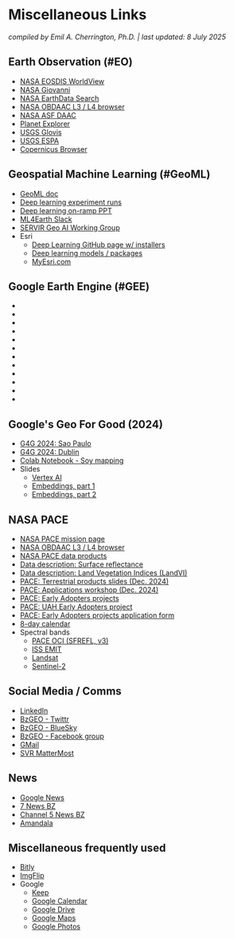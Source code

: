 # Miscellaneous Links

*compiled by Emil A. Cherrington, Ph.D. | last updated: 8 July 2025*

## Earth Observation (#EO)

* [NASA EOSDIS WorldView](https://worldview.earthdata.nasa.gov/)
* [NASA Giovanni](https://giovanni.gsfc.nasa.gov/giovanni/)
* [NASA EarthData Search](https://search.earthdata.nasa.gov/search)
* [NASA  OBDAAC L3 / L4 browser](https://oceandata.sci.gsfc.nasa.gov/l3/)
* [NASA ASF DAAC](https://search.asf.alaska.edu/#/)
* [Planet Explorer](https://www.planet.com/explorer/)
* [USGS Glovis](https://glovis.usgs.gov/app)
* [USGS ESPA](https://espa.cr.usgs.gov/)
* [Copernicus Browser](https://browser.dataspace.copernicus.eu/)
  
## Geospatial Machine Learning (#GeoML)
* [GeoML doc](https://bit.ly/geoml)
* [Deep learning experiment runs](https://bit.ly/geoml_mod_comp)
* [Deep learning on-ramp PPT](https://docs.google.com/presentation/d/1e9h_LQrSyL5oriFHUMxsVyWulQ1ReO1S/edit#slide=id.p1)
* [ML4Earth Slack](https://ml4earthworkspace.slack.com/team)
* [SERVIR Geo AI Working Group](https://sites.google.com/uah.edu/geo-ai-working-group/home)
* Esri
  * [Deep Learning GitHub page w/ installers](https://github.com/Esri/deep-learning-frameworks?tab=readme-ov-file)
  * [Deep learning models / packages](https://livingatlas.arcgis.com/en/browse/#d=1&type=tool&itemTypes=Deep+Learning+Package)
  * [MyEsri.com](https://my.esri.com/)

## Google Earth Engine (#GEE)
* []()
* []()
* []()
* []()
* []()
* []()
* []()
* []()
* []()
* []()
* []()
* []()

## Google's Geo For Good (2024)
* [G4G 2024: Sao Paulo](https://earthoutreachonair.withgoogle.com/events/geoforgood24-saopaulo)
* [G4G 2024: Dublin](https://earthoutreachonair.withgoogle.com/events/geoforgood24-dublin)
* [Colab Notebook - Soy mapping](https://colab.research.google.com/drive/1Iip9Li7ZguMxKUjZ4mbcg_q1EDyAvUB2)
* Slides
  * [Vertex AI](https://docs.google.com/presentation/d/1eNJDIoJg-ADrxC09JIzl00frjyseEc917rItTDPalGI/edit#slide=id.g303d87bcffc_0_0)
  * [Embeddings, part 1](https://docs.google.com/presentation/d/1ZfBYUNV1w377rkxc3REm5_evyzMJF6szxXGBszKC7uw/edit#slide=id.g3012811fd68_0_1316)
  * [Embeddings, part 2](https://docs.google.com/presentation/d/1azsWfeDuC-ZF5L8LNuWAEe49UOsxC-pPvqyZvSvJThk/edit#slide=id.g303d69aca51_0_197)

## NASA PACE
* [NASA PACE mission page](https://pace.oceansciences.org/)
* [NASA  OBDAAC L3 / L4 browser](https://oceandata.sci.gsfc.nasa.gov/l3/)
* [NASA PACE data products](https://pace.oceansciences.org/data_table.htm)
* [Data description: Surface reflectance](https://oceancolor.gsfc.nasa.gov/data/10.5067/PACE/OCI/L2/SFREFL/3.0)
* [Data description: Land Vegetation Indices (LandVI)](https://oceancolor.gsfc.nasa.gov/data/10.5067/PACE/OCI/L2/LANDVI/3.0)
* [PACE: Terrestrial products slides (Dec. 2024)](https://pace.oceansciences.org/docs/03-c-Huemmrich_PACE_Terrestrial.pdf)
* [PACE: Applications workshop (Dec. 2024)](https://pace.oceansciences.org/event_archive/2024-PACE-Applications-Workshop.htm)
* [PACE: Early Adopters projects](https://pace.oceansciences.org/app_adopters.htm)
* [PACE: UAH Early Adopters project](https://pace.oceansciences.org/people_ea.htm?id=127)
* [PACE: Early Adopters projects application form](https://forms.gle/ZxUeqDJDZu47SEzD8)
* [8-day calendar](https://bit.ly/pace_oci_8d_cal)
* Spectral bands
  * [PACE OCI (SFREFL, v3)](https://bit.ly/pace_oci_sr_v3_bands)
  * [ISS EMIT](https://bit.ly/iss_emit_bands)
  * [Landsat](https://bit.ly/landsat_bands)
  * [Sentinel-2](https://bit.ly/s2_bands)
 
## Social Media / Comms

* [LinkedIn](https://www.linkedin.com/in/bzgeo/)
* [BzGEO - Twittr](https://www.twitter.com/BZgeo)
* [BzGEO - BlueSky](https://bsky.app/profile/bzgeo.bsky.social)
* [BzGEO - Facebook group](https://www.facebook.com/groups/bzgeo)
* [GMail](https://mail.google.com/mail/)
* [SVR MatterMost](https://chat.servirglobal.net)
 
## News

* [Google News](https://news.google.com/)
* [7 News BZ](https://www.7newsbelize.com/)
* [Channel 5 News BZ](https://edition.channel5belize.com/)
* [Amandala](https://amandala.com.bz/news/)

## Miscellaneous frequently used

* [Bitly](https://bitly.com/)
* [ImgFlip](https://imgflip.com/memetemplates)
* Google
  * [Keep](https://keep.google.com/u/0/#home)
  * [Google Calendar](https://calendar.google.com/calendar/)
  * [Google Drive](https://drive.google.com/drive/)
  * [Google Maps](https://www.google.com/maps/)
  * [Google Photos](https://photos.google.com/)
